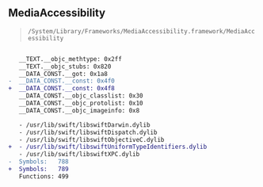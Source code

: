 ## MediaAccessibility

> `/System/Library/Frameworks/MediaAccessibility.framework/MediaAccessibility`

```diff

   __TEXT.__objc_methtype: 0x2ff
   __TEXT.__objc_stubs: 0x820
   __DATA_CONST.__got: 0x1a8
-  __DATA_CONST.__const: 0x4f0
+  __DATA_CONST.__const: 0x4f8
   __DATA_CONST.__objc_classlist: 0x30
   __DATA_CONST.__objc_protolist: 0x10
   __DATA_CONST.__objc_imageinfo: 0x8

   - /usr/lib/swift/libswiftDarwin.dylib
   - /usr/lib/swift/libswiftDispatch.dylib
   - /usr/lib/swift/libswiftObjectiveC.dylib
+  - /usr/lib/swift/libswiftUniformTypeIdentifiers.dylib
   - /usr/lib/swift/libswiftXPC.dylib
-  Symbols:   788
+  Symbols:   789
   Functions: 499
 

```
